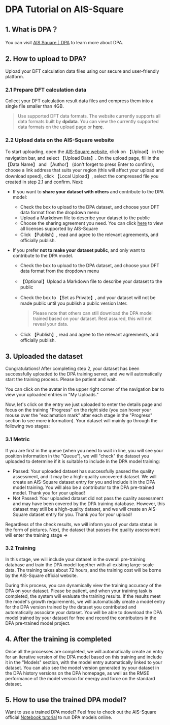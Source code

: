 # DPA Tutorial on AIS-Square

## 1. What is DPA？

You can visit [AIS Square｜DPA](https://www.aissquare.com/dpa) to learn more about DPA.

## 2. How to upload to DPA?

Upload your DFT calculation data files using our secure and user-friendly platform.

### 2.1 Prepare DFT calculation data

Collect your DFT calculation result data files and compress them into a single file smaller than 4GB.

> Use supported DFT data formats. The website currently supports all data formats built by **dpdata**. You can view the currently supported data formats on the upload page or [here](https://github.com/deepmodeling/dpdata/blob/master/README.md).

### 2.2 Upload data on the AIS-Square website

To start uploading, open the [AIS-Square website](https://aissquare.com/), click on 【Upload】 in the navigation bar, and select 【Upload Data】. On the upload page, fill in the 【Data Name】 and 【Author】 (don't forget to press Enter to confirm), choose a link address that suits your region (this will affect your upload and download speed), click 【Local Upload】, select the compressed file you created in step 2.1 and confirm. Next:

- If you want to **share your dataset with others** and contribute to the DPA model:

  - Check the box to upload to the DPA dataset, and choose your DFT data format from the dropdown menu
  - Upload a Markdown file to describe your dataset to the public
  - Choose the sharing agreement you need. You can click [here](https://bohrium.dp.tech/) to view all licenses supported by AIS-Square
  - Click 【Publish】, read and agree to the relevant agreements, and officially publish.

- If you prefer **not to make your dataset public**, and only want to contribute to the DPA model.

  - Check the box to upload to the DPA dataset, and choose your DFT data format from the dropdown menu

  - 【Optional】Upload a Markdown file to describe your dataset to the public

  - Check the box to 【Set as Private】, and your dataset will not be made public until you publish a public version later.

    > Please note that others can still download the DPA model trained based on your dataset. Rest assured, this will not reveal your data.

  - Click 【Publish】, read and agree to the relevant agreements, and officially publish.

## 3. Uploaded the dataset

Congratulations! After completing step 2, your dataset has been successfully uploaded to the DPA training server, and we will automatically start the training process. Please be patient and wait.

You can click on the avatar in the upper right corner of the navigation bar to view your uploaded entries in "My Uploads."

Now, let's click on the entry we just uploaded to enter the details page and focus on the training "Progress" on the right side (you can hover your mouse over the "exclamation mark" after each stage in the "Progress" section to see more information). Your dataset will mainly go through the following two stages:

### 3.1 Metric

If you are first in the queue (when you need to wait in line, you will see your position information in the "Queue"), we will "check" the dataset you uploaded to determine if it is suitable to include in the DPA model training:

- Passed: Your uploaded dataset has successfully passed the quality assessment, and it may be a high-quality uncovered dataset. We will create an AIS-Square dataset entry for you and include it in the DPA model training. You will also be a contributor to the DPA pre-trained model. Thank you for your upload!
- Not Passed: Your uploaded dataset did not pass the quality assessment and may have been covered by the DPA training database. However, this dataset may still be a high-quality dataset, and we will create an AIS-Square dataset entry for you. Thank you for your upload!

Regardless of the check results, we will inform you of your data status in the form of pictures. Next, the dataset that passes the quality assessment will enter the training stage →

### 3.2 Training

In this stage, we will include your dataset in the overall pre-training database and train the DPA model together with all existing large-scale data. The training takes about 72 hours, and the training cost will be borne by the AIS-Square official website.

During this process, you can dynamically view the training accuracy of the DPA on your dataset. Please be patient, and when your training task is completed, the system will evaluate the training results. If the results meet the model's growth requirements, we will automatically create a model entry for the DPA version trained by the dataset you contributed and automatically associate your dataset. You will be able to download the DPA model trained by your dataset for free and record the contributors in the DPA pre-trained model project.

## 4. After the training is completed

Once all the processes are completed, we will automatically create an entry for an iterative version of the DPA model based on this training and include it in the "Models" section, with the model entry automatically linked to your dataset. You can also see the model version generated by your dataset in the DPA history versions on the DPA homepage, as well as the RMSE performance of the model version for energy and force on the standard dataset.

## 5. How to use the trained DPA model?

Want to use a trained DPA model? Feel free to check out the AIS-Square official [Notebook tutorial](https://bohrium.dp.tech/) to run DPA models online.